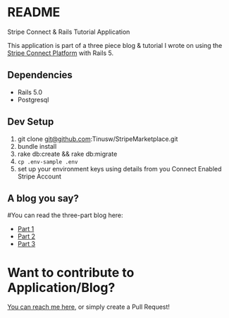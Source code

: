 # README

Stripe Connect & Rails Tutorial Application

This application is part of a three piece blog & tutorial I wrote on using the [Stripe Connect Platform](https://stripe.com/connect) with Rails 5.

## Dependencies
  * Rails 5.0
  * Postgresql

## Dev Setup
  1. git clone git@github.com:Tinusw/StripeMarketplace.git
  2. bundle install
  3. rake db:create && rake db:migrate
  4. `cp .env-sample .env`
  5. set up your environment keys using details from you Connect Enabled Stripe Account

## A blog you say?

#You can read the three-part blog here:
  - [Part 1]()
  - [Part 2]()
  - [Part 3]()

# Want to contribute to Application/Blog?
[You can reach me here](https://twitter.com/ThatGuyTinus), or simply create a Pull Request!
